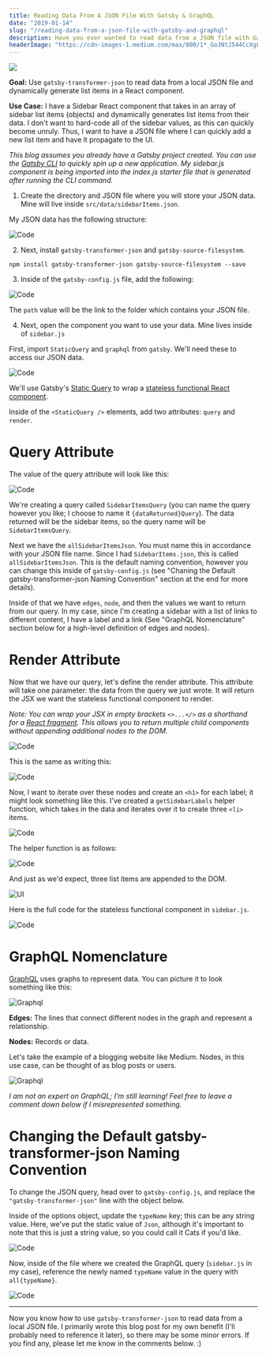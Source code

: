 ```yaml
---
title: Reading Data From A JSON File With Gatsby & GraphQL
date: "2019-01-14"
slug: "/reading-data-from-a-json-file-with-gatsby-and-graphql"
description: Have you ever wanted to read data from a JSON file with Gatsby? Now you can!
headerImage: "https://cdn-images-1.medium.com/max/800/1*_GoJNtJ544CcXgLtkrQ7Lg.png"
---
```


<img src="https://cdn-images-1.medium.com/max/800/1*_GoJNtJ544CcXgLtkrQ7Lg.png" />

**Goal:** Use `gatsby-transformer-json` to read data from a local JSON file and dynamically generate list items in a React component.

**Use Case:** I have a Sidebar React component that takes in an array of sidebar list items (objects) and dynamically generates list items from their data. I don't want to hard-code all of the sidebar values, as this can quickly become unruly. Thus, I want to have a JSON file where I can quickly add a new list item and have it propagate to the UI.

_This blog assumes you already have a Gatsby project created. You can use the [Gatsby CLI](https://www.gatsbyjs.org/) to quickly spin up a new application. My sidebar.js component is being imported into the index.js starter file that is generated after running the CLI command._

1. Create the directory and JSON file where you will store your JSON data. Mine will live inside `src/data/sidebarItems.json`.

My JSON data has the following structure:

![Code](https://cdn-images-1.medium.com/max/800/1*vKxpJ3gse6Bo5W1KxOcmFA.png)

2. Next, install `gatsby-transformer-json` and `gatsby-source-filesystem`.

```
npm install gatsby-transformer-json gatsby-source-filesystem --save
```

3. Inside of the `gatsby-config.js` file, add the following:

![Code](https://cdn-images-1.medium.com/max/800/1*693UhT8gmukxqvxEkxhlow.png)

The `path` value will be the link to the folder which contains your JSON file.

4. Next, open the component you want to use your data. Mine lives inside of `sidebar.js`

First, import `StaticQuery` and `graphql` from `gatsby`. We'll need these to access our JSON data.

![Code](https://cdn-images-1.medium.com/max/800/1*j_xHIft1jC-FX__9BaS6TA.png)

We'll use Gatsby's [Static Query](https://www.gatsbyjs.org/docs/static-query/) to wrap a [stateless functional React component](https://itnext.io/react-component-class-vs-stateless-component-e3797c7d23ab).

Inside of the `<StaticQuery />` elements, add two attributes: `query` and `render`.

# Query Attribute

The value of the query attribute will look like this:

![Code](https://cdn-images-1.medium.com/max/800/1*eiTBvfkzaRlA_4Ap9RYUfw.png)

We're creating a query called `SidebarItemsQuery` (you can name the query however you like; I choose to name it `{dataReturned}Query`). The data returned will be the sidebar items, so the query name will be `SidebarItemsQuery`.

Next we have the `allSidebarItemsJson`. You must name this in accordance with your JSON file name. Since I had `SidebarItems.json`, this is called `allSidebarItemsJson`. This is the default naming convention, however you can change this inside of `gatsby-config.js` (see "Chaning the Default gatsby-transformer-json Naming Convention" section at the end for more details).

Inside of that we have `edges`, `node`, and then the values we want to return from our query. In my case, since I'm creating a sidebar with a list of links to different content, I have a label and a link (See "GraphQL Nomenclature" section below for a high-level definition of edges and nodes).

# Render Attribute

Now that we have our query, let's define the render attribute. This attribute will take one parameter: the data from the query we just wrote. It will return the JSX we want the stateless functional component to render.

_Note: You can wrap your JSX in empty brackets `<>...</>` as a shorthand for a [React fragment](https://reactjs.org/docs/fragments.html). This allows you to return multiple child components without appending additional nodes to the DOM._

![Code](https://cdn-images-1.medium.com/max/800/1*R_nbNg-kG2m5CIaHiLrYHA.png)

This is the same as writing this:

![Code](https://cdn-images-1.medium.com/max/800/1*6kjAsbQwcXEAJ7-V6w3pjA.png)

Now, I want to iterate over these nodes and create an `<h1>` for each label; it might look something like this. I've created a `getSidebarLabels` helper function, which takes in the data and iterates over it to create three `<li>` items.

![Code](https://cdn-images-1.medium.com/max/800/1*8z2WjMlR_GJVa6MMhV-4Eg.png)

The helper function is as follows:

![Code](https://cdn-images-1.medium.com/max/800/1*0VdQ2FVDtP3_L5Q4iYJCTQ.png)

And just as we'd expect, three list items are appended to the DOM.

![UI](https://cdn-images-1.medium.com/max/800/1*RFYcaCmQSFKIZhQi_M0_JA.png)

Here is the full code for the stateless functional component in `sidebar.js`.

![Code](https://cdn-images-1.medium.com/max/800/1*ki5QO0Q9j-Wb6LFJfNb9Zw.png)

# GraphQL Nomenclature

[GraphQL](https://graphql.org/learn/) uses graphs to represent data. You can picture it to look something like this:

![Graphql](https://cdn-images-1.medium.com/max/800/1*e72Er_KPHQtHtb92TBRk7g.png)

**Edges:** The lines that connect different nodes in the graph and represent a relationship.

**Nodes:** Records or data.

Let's take the example of a blogging website like Medium. Nodes, in this use case, can be thought of as blog posts or users.

![Graphql](https://cdn-images-1.medium.com/max/800/1*tAd1ZPpiNUKaQDh_GS-P3Q.png)

_I am not an expert on GraphQL; I'm still learning! Feel free to leave a comment down below if I misrepresented something._

# Changing the Default gatsby-transformer-json Naming Convention

To change the JSON query, head over to `gatsby-config.js`, and replace the `"gatsby-transformer-json"` line with the object below.

Inside of the options object, update the `typeName` key; this can be any string value. Here, we've put the static value of `Json`, although it's important to note that this is just a string value, so you could call it Cats if you'd like.

![Code](https://cdn-images-1.medium.com/max/800/1*tunJXAiR82_PwusAV-Axyw.png)

Now, inside of the file where we created the GraphQL query (`sidebar.js` in my case), reference the newly named `typeName` value in the query with `all{typeName}`.

![Code](https://cdn-images-1.medium.com/max/800/1*llQsOLJBZgBDFVrNhutDsA.png)

---

Now you know how to use `gatsby-transformer-json` to read data from a local JSON file. I primarily wrote this blog post for my own benefit (I'll probably need to reference it later), so there may be some minor errors. If you find any, please let me know in the comments below. :)
